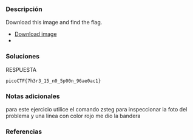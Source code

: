 ### Descripción 
Download this image and find the flag.

- [Download image](https://artifacts.picoctf.net/c/215/pico.flag.png)
- 
### Soluciones
RESPUESTA

```
picoCTF{7h3r3_15_n0_5p00n_96ae0ac1}
```
### Notas adicionales 
para este ejercicio utilice el comando zsteg para inspeccionar la foto del problema y una linea con color rojo me dio la bandera

### Referencias 
